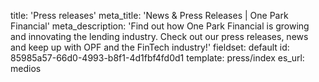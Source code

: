 title: 'Press releases'
meta_title: 'News & Press Releases | One Park Financial'
meta_description: 'Find out how One Park Financial is growing and innovating the lending industry. Check out our press releases, news and keep up with OPF and the FinTech industry!'
fieldset: default
id: 85985a57-66d0-4993-b8f1-4d1fbf4fd0d1
template: press/index
es_url: medios
